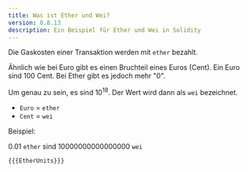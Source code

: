 ```yaml
---
title: Was ist Ether und Wei?
version: 0.8.13
description: Ein Beispiel für Ether und Wei in Solidity
---
```


Die Gaskosten einer Transaktion werden mit `ether` bezahlt.

Ähnlich wie bei Euro gibt es einen Bruchteil eines Euros (Cent). Ein Euro sind 100 Cent. Bei Ether gibt es jedoch mehr "0". 

Um genau zu sein, es sind 10<sup>18</sup>. Der Wert wird dann als `wei` bezeichnet.

- `Euro` = `ether`
- `Cent` = `wei`

Beispiel: 

0.01 `ether` sind 10000000000000000 `wei`


```solidity
{{{EtherUnits}}}
```
